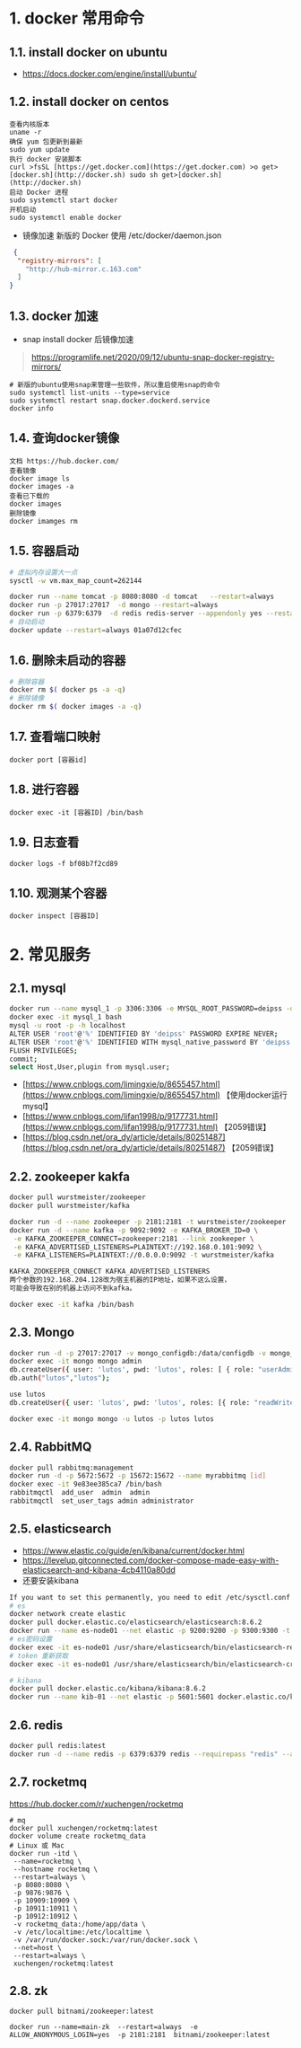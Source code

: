 # 1. docker 常用命令

## 1.1. install docker on ubuntu

- https://docs.docker.com/engine/install/ubuntu/

## 1.2. install docker on centos

```shell
查看内核版本
uname -r
确保 yum 包更新到最新
sudo yum update
执行 docker 安装脚本
curl >fsSL [https://get.docker.com](https://get.docker.com) >o get>[docker.sh](http://docker.sh) sudo sh get>[docker.sh](http://docker.sh)
启动 Docker 进程
sudo systemctl start docker
开机启动
sudo systemctl enable docker 
```

- 镜像加速 新版的 Docker 使用 /etc/docker/daemon.json

```json
 {
  "registry-mirrors": [
    "http://hub-mirror.c.163.com"
  ]
}
```

## 1.3. docker 加速

- snap install docker 后镜像加速

> https://programlife.net/2020/09/12/ubuntu-snap-docker-registry-mirrors/

```shell
# 新版的ubuntu使用snap来管理一些软件，所以重启使用snap的命令
sudo systemctl list-units --type=service
sudo systemctl restart snap.docker.dockerd.service
docker info
```

## 1.4. 查询docker镜像

```shell
文档 https://hub.docker.com/
查看镜像  
docker image ls
docker images -a
查看已下载的 
docker images 
删除镜像 
docker imamges rm 
```

## 1.5. 容器启动

```bash
# 虚拟内存设置大一点
sysctl -w vm.max_map_count=262144

docker run --name tomcat -p 8080:8080 -d tomcat   --restart=always
docker run -p 27017:27017  -d mongo --restart=always
docker run -p 6379:6379  -d redis redis-server --appendonly yes --restart=always
# 自动启动
docker update --restart=always 01a07d12cfec
```

## 1.6. 删除未启动的容器

```bash
# 删除容器
docker rm $( docker ps -a -q)
# 删除镜像
docker rm $( docker images -a -q)
```

## 1.7. 查看端口映射

```shell
docker port [容器id]
```

## 1.8. 进行容器

```shell
docker exec -it [容器ID] /bin/bash

```

## 1.9. 日志查看

```shell
docker logs -f bf08b7f2cd89
```

## 1.10. 观测某个容器

```shell
docker inspect [容器ID]
```

# 2. 常见服务

## 2.1. mysql

```bash
docker run --name mysql_1 -p 3306:3306 -e MYSQL_ROOT_PASSWORD=deipss -d mysql:latest
docker exec -it mysql_1 bash
mysql -u root -p -h localhost
ALTER USER 'root'@'%' IDENTIFIED BY 'deipss' PASSWORD EXPIRE NEVER;
ALTER USER 'root'@'%' IDENTIFIED WITH mysql_native_password BY 'deipss'; 
FLUSH PRIVILEGES;
commit;
select Host,User,plugin from mysql.user;
```

- [https://www.cnblogs.com/limingxie/p/8655457.html](https://www.cnblogs.com/limingxie/p/8655457.html) 【使用docker运行mysql】
- [https://www.cnblogs.com/lifan1998/p/9177731.html](https://www.cnblogs.com/lifan1998/p/9177731.html) 【2059错误】
- [https://blog.csdn.net/ora_dy/article/details/80251487](https://blog.csdn.net/ora_dy/article/details/80251487)
  【2059错误】

## 2.2. zookeeper kakfa

```bash
docker pull wurstmeister/zookeeper  
docker pull wurstmeister/kafka  

docker run -d --name zookeeper -p 2181:2181 -t wurstmeister/zookeeper
docker run -d --name kafka -p 9092:9092 -e KAFKA_BROKER_ID=0 \
 -e KAFKA_ZOOKEEPER_CONNECT=zookeeper:2181 --link zookeeper \
 -e KAFKA_ADVERTISED_LISTENERS=PLAINTEXT://192.168.0.101:9092 \
 -e KAFKA_LISTENERS=PLAINTEXT://0.0.0.0:9092 -t wurstmeister/kafka

KAFKA_ZOOKEEPER_CONNECT KAFKA_ADVERTISED_LISTENERS 
两个参数的192.168.204.128改为宿主机器的IP地址，如果不这么设置，
可能会导致在别的机器上访问不到kafka。

docker exec -it kafka /bin/bash

```

## 2.3. Mongo

```bash
docker run -d -p 27017:27017 -v mongo_configdb:/data/configdb -v mongo_db:/data/db --name mongo docker.io/mongo --auth
docker exec -it mongo mongo admin
db.createUser({ user: 'lutos', pwd: 'lutos', roles: [ { role: "userAdminAnyDatabase", db: "admin" } ] });
db.auth("lutos","lutos");

use lutos
db.createUser({ user: 'lutos', pwd: 'lutos', roles: [{ role: "readWrite", db: "lutos" }] });

docker exec -it mongo mongo -u lutos -p lutos lutos
```

## 2.4. RabbitMQ

```bash
docker pull rabbitmq:management
docker run -d -p 5672:5672 -p 15672:15672 --name myrabbitmq [id]
docker exec -it 9e83ee385ca7 /bin/bash 
rabbitmqctl  add_user  admin  admin
rabbitmqctl  set_user_tags admin administrator
```

## 2.5. elasticsearch

- https://www.elastic.co/guide/en/kibana/current/docker.html
- https://levelup.gitconnected.com/docker-compose-made-easy-with-elasticsearch-and-kibana-4cb4110a80dd
- 还要安装kibana

```bash
If you want to set this permanently, you need to edit /etc/sysctl.conf and set vm.max_map_count to 262144.
# es 
docker network create elastic
docker pull docker.elastic.co/elasticsearch/elasticsearch:8.6.2
docker run --name es-node01 --net elastic -p 9200:9200 -p 9300:9300 -t docker.elastic.co/elasticsearch/elasticsearch:8.6.2 
# es密码设置
docker exec -it es-node01 /usr/share/elasticsearch/bin/elasticsearch-reset-password -u elastic
# token 重新获取
docker exec -it es-node01 /usr/share/elasticsearch/bin/elasticsearch-create-enrollment-token -s kibana

# kibana 
docker pull docker.elastic.co/kibana/kibana:8.6.2
docker run --name kib-01 --net elastic -p 5601:5601 docker.elastic.co/kibana/kibana:8.6.2

```

## 2.6. redis

```bash
docker pull redis:latest
docker run -d --name redis -p 6379:6379 redis --requirepass "redis" --appendonly yes
```

## 2.7. rocketmq

https://hub.docker.com/r/xuchengen/rocketmq

```shell
# mq
docker pull xuchengen/rocketmq:latest
docker volume create rocketmq_data
# Linux 或 Mac
docker run -itd \
 --name=rocketmq \
 --hostname rocketmq \
 --restart=always \
 -p 8080:8080 \
 -p 9876:9876 \
 -p 10909:10909 \
 -p 10911:10911 \
 -p 10912:10912 \
 -v rocketmq_data:/home/app/data \
 -v /etc/localtime:/etc/localtime \
 -v /var/run/docker.sock:/var/run/docker.sock \
 --net=host \
 --restart=always \
 xuchengen/rocketmq:latest
```

## 2.8. zk

```shell
docker pull bitnami/zookeeper:latest

docker run --name=main-zk  --restart=always  -e ALLOW_ANONYMOUS_LOGIN=yes  -p 2181:2181  bitnami/zookeeper:latest 
```